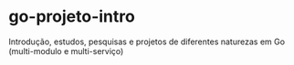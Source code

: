 # go-projeto-intro
Introdução, estudos, pesquisas e projetos de diferentes naturezas em Go (multi-modulo e multi-serviço)   
